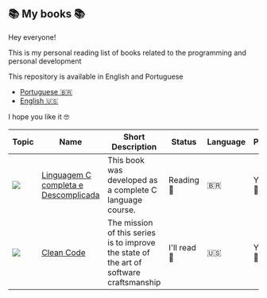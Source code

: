 ##  📚 My books 📚
Hey everyone!

This is my personal reading list of books related to the programming and personal development

This repository is available in English and Portuguese

* [Portuguese 🇧🇷](https://github.com/MilenaCarecho/myBooks/tree/Pt-br)
* [English 🇺🇸](https://github.com/MilenaCarecho/myBooks)


I hope you like it 🤓


|Topic                                                                 | Name                                                                                                                             | Short Description                                          | Status     | Language | PDF |
|----------------------------------------------------------------------| ---------------------------------------------------------------------------------------------------------------------------------| -----------------------------------------------------| ---------- |----------| -----|
|<img src="https://img.icons8.com/color/48/000000/c-programming.png"/> | [Linguagem C completa e Descomplicada](https://github.com/MilenaCarecho/myBooks/tree/master/LinguagemCCompletaDescomplocada_Andre)| This book was developed as a complete C language course.| Reading   📖 | 🇧🇷 | Yes 💸 |
|<img src="https://img.icons8.com/nolan/64/development-skill.png"/>| [Clean Code](https://github.com/MilenaCarecho/myBooks/tree/master/Clean%20Code)|The mission of this series is to improve the state of the art of software craftsmanship | I'll read 📅 | 🇺🇸 | Yes 💸 |

